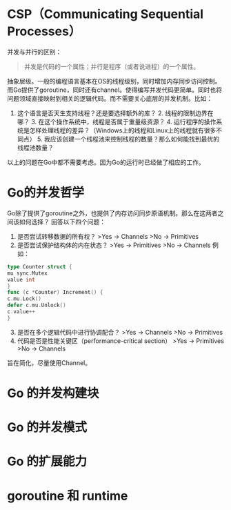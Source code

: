 # CSP（Communicating Sequential Processes）
并发与并行的区别：
>并发是代码的一个属性；并行是程序（或者说进程）的一个属性。
	
抽象层级。一般的编程语言基本在OS的线程级别，同时增加内存同步访问控制。而Go提供了goroutine，同时还有channel。使得编写并发代码更简单。同时也将问题领域直接映射到相关的逻辑代码。而不需要关心底层的并发机制。比如：
  1. 这个语言是否天生支持线程？还是要选择额外的库？
	2. 线程的限制边界在哪？
	3. 在这个操作系统中，线程是否属于重量级资源？
	4. 运行程序的操作系统是怎样处理线程的差异？（Windows上的线程和Linux上的线程就有很多不同点）
	5. 我应该创建一个线程池来控制线程的数量？那么如何能找到最优的线程池数量？
	
以上的问题在Go中都不需要考虑。因为Go的运行时已经做了相应的工作。

# Go的并发哲学
Go除了提供了goroutine之外，也提供了内存访问同步原语机制。那么在这两者之间该如何选择？
回答以下四个问题：
  1. 是否尝试转移数据的所有权？
    >Yes -> Channels
    >No  -> Primitives
  2. 是否尝试保护结构体的内在状态？
    >Yes -> Primitives
    >No  -> Channels
  例如：
  ```go
  type Counter struct {
  mu sync.Mutex
  value int
  }
  func (c *Counter) Increment() {
  c.mu.Lock()
  defer c.mu.Unlock()
  c.value++
  }
  ```
  3. 是否在多个逻辑代码中进行协调配合？
    >Yes -> Channels
    >No  -> Primitives
  4. 代码是否是性能关键区（performance-critical section） 
    >Yes -> Primitives
    >No  -> Channels
		 
旨在简化，尽量使用Channel。
 
# Go 的并发构建块
# Go 的并发模式
# Go 的扩展能力
# goroutine 和 runtime